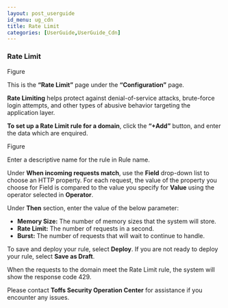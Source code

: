 ```yaml
---
layout: post_userguide
id_menu: ug_cdn
title: Rate Limit
categories: [UserGuide,UserGuide_Cdn]
---
```

### Rate Limit

Figure

This is the **“Rate Limit”** page under the **“Configuration”** page.

**Rate Limiting** helps protect against denial-of-service attacks, brute-force login attempts, and other types of abusive behavior targeting the application layer.

**To set up a Rate Limit rule for a domain**, click the **“+Add”** button, and enter the data which are enquired.

Figure

Enter a descriptive name for the rule in Rule name.

Under **When incoming requests match**, use the **Field** drop-down list to choose an HTTP property. For each request, the value of the property you choose for Field is compared to the value you specify for **Value** using the operator selected in **Operator**.

Under **Then** section, enter the value of the below parameter:

- **Memory Size:** The number of memory sizes that the system will store.
- **Rate Limit:** The number of requests in a second.
- **Burst:** The number of requests that will wait to continue to handle.

To save and deploy your rule, select **Deploy**. If you are not ready to deploy your rule, select **Save as Draft**.

When the requests to the domain meet the Rate Limit rule, the system will show the response code 429.

Please contact **Toffs Security Operation Center** for assistance if you encounter any issues.